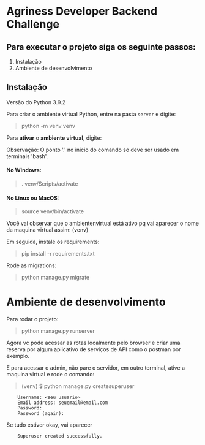 <h1>Agriness Developer Backend Challenge</h1>

<h2>Para executar o projeto siga os seguinte passos:</h2>
<ol>
    <li>Instalação</li>
    <li>Ambiente de desenvolvimento</li>
</ol>

<h2>Instalação</h2>

Versão do Python 3.9.2

Para criar o ambiente virtual Python, entre na pasta `server` e digite:

> python -m venv venv

Para **ativar** o <strong>ambiente virtual</strong>, digite:

Observação: O ponto '.' no inicio do comando so deve ser usado em terminais 'bash'.

#### No Windows:
>. venv/Scripts/activate

#### No Linux ou MacOS:
>source venv/bin/activate 

Você vai observar que o ambientenvirtual está ativo pq vai aparecer o nome da maquina virtual assim: (venv) 

Em seguida, instale os requirements:
> pip install -r requirements.txt

Rode as migrations:
> python manage.py migrate



# Ambiente de desenvolvimento

Para rodar o projeto:
> python manage.py runserver  

Agora vc pode acessar as rotas localmente pelo browser e criar uma reserva por algum aplicativo de serviços de API como o postman por exemplo.

E para acessar o admin, não pare o servidor, em outro terminal, ative a maquina virtual e rode o comando:
>
> (venv) $ python manage.py createsuperuser

```
    Username: <seu usuario>
    Email address: seuemail@email.com
    Password:
    Password (again):
```
Se tudo estiver okay, vai aparecer
```
    Superuser created successfully.
```


